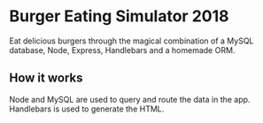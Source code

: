 # Burger Eating Simulator 2018
Eat delicious burgers through the magical combination of a MySQL database, Node, Express, Handlebars and a homemade ORM.

## How it works
Node and MySQL are used to query and route the data in the app.
Handlebars is used to generate the HTML.
